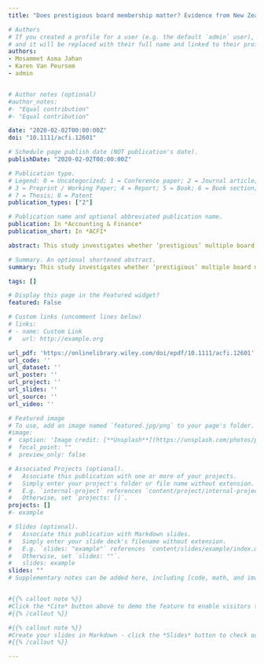 ```yaml
---
title: "Does prestigious board membership matter? Evidence from New Zealand"

# Authors
# If you created a profile for a user (e.g. the default `admin` user), write the username (folder name) here 
# and it will be replaced with their full name and linked to their profile.
authors:
- Mosammet Asma Jahan
- Karen Van Peursem
- admin


# Author notes (optional)
#author_notes:
#- "Equal contribution"
#- "Equal contribution"

date: "2020-02-02T00:00:00Z"
doi: "10.1111/acfi.12601"

# Schedule page publish date (NOT publication's date).
publishDate: "2020-02-02T00:00:00Z"

# Publication type.
# Legend: 0 = Uncategorized; 1 = Conference paper; 2 = Journal article;
# 3 = Preprint / Working Paper; 4 = Report; 5 = Book; 6 = Book section;
# 7 = Thesis; 8 = Patent
publication_types: ["2"]

# Publication name and optional abbreviated publication name.
publication: In *Accounting & Finance*
publication_short: In *ACFI*

abstract: This study investigates whether ‘prestigious’ multiple board membership is positively associated with firm performance. We employ Resource Dependency theory to explain why performance outcomes may be improved by the presence of ‘prestigious’ multiple directorships. Our analysis relies on extensive hand-collected data on New Zealand company directorships. The results support the contention that ‘prestigious’ multiple directorships are related to better accounting and market performance. Conclusions reflect upon how Resource Dependency theory informs this phenomenon and how ‘prestigious’ board members may be a valuable resource for firms. We also reveal how these findings expose a new avenue for board governance research. 

# Summary. An optional shortened abstract.
summary: This study investigates whether ‘prestigious’ multiple board membership is positively associated with firm performance. We employ Resource Dependency theory to explain why performance outcomes may be improved by the presence of ‘prestigious’ multiple directorships. Our analysis relies on extensive hand-collected data on New Zealand company directorships. The results support the contention that ‘prestigious’ multiple directorships are related to better accounting and market performance. Conclusions reflect upon how Resource Dependency theory informs this phenomenon and how ‘prestigious’ board members may be a valuable resource for firms. We also reveal how these findings expose a new avenue for board governance research. 

tags: []

# Display this page in the Featured widget?
featured: False

# Custom links (uncomment lines below)
# links:
# - name: Custom Link
#   url: http://example.org

url_pdf: 'https://onlinelibrary.wiley.com/doi/epdf/10.1111/acfi.12601'
url_code: ''
url_dataset: ''
url_poster: ''
url_project: ''
url_slides: ''
url_source: ''
url_video: ''

# Featured image
# To use, add an image named `featured.jpg/png` to your page's folder. 
#image:
#  caption: 'Image credit: [**Unsplash**](https://unsplash.com/photos/pLCdAaMFLTE)'
#  focal_point: ""
#  preview_only: false

# Associated Projects (optional).
#   Associate this publication with one or more of your projects.
#   Simply enter your project's folder or file name without extension.
#   E.g. `internal-project` references `content/project/internal-project/index.md`.
#   Otherwise, set `projects: []`.
projects: []
#- example

# Slides (optional).
#   Associate this publication with Markdown slides.
#   Simply enter your slide deck's filename without extension.
#   E.g. `slides: "example"` references `content/slides/example/index.md`.
#   Otherwise, set `slides: ""`.
#   slides: example
slides: ""
# Supplementary notes can be added here, including [code, math, and images](https://wowchemy.com/docs/writing-markdown-latex/).


#{{% callout note %}}
#Click the *Cite* button above to demo the feature to enable visitors to import publication metadata into their reference management software.
#{{% /callout %}}

#{{% callout note %}}
#Create your slides in Markdown - click the *Slides* button to check out the example.
#{{% /callout %}}

---
```


